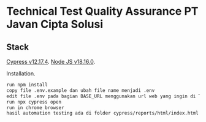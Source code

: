 # Technical Test Quality Assurance PT Javan Cipta Solusi

## Stack

[Cypress v12.17.4](https://www.cypress.io/).
[Node JS v18.16.0](https://nodejs.org/en).

Installation.

```sh
run npm install
copy file .env.example dan ubah file name menjadi .env
edit file .env pada bagian BASE_URL menggunakan url web yang ingin di Test
run npx cypress open
run in chrome browser
hasil automation testing ada di folder cypress/reports/html/index.html
```
